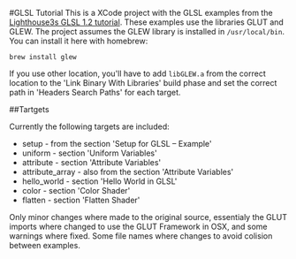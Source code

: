 #GLSL Tutorial
This is a XCode project with the GLSL examples from the [Lighthouse3s GLSL 1.2 tutorial](http://www.lighthouse3d.com/tutorials/glsl-tutorial/). These examples use the libraries GLUT and GLEW. The project assumes the GLEW library is installed in <code>/usr/local/bin</code>. You can install it here with homebrew:

```
brew install glew
```

If you use other location, you'll have to add <code>libGLEW.a</code> from the correct location to the 'Link Binary With Libraries' build phase and set the correct path in 'Headers Search Paths' for each target.

##Tartgets

Currently the following targets are included:

* setup - from the section 'Setup for GLSL – Example'
* uniform - section 'Uniform Variables'
* attribute - section 'Attribute Variables'
* attribute_array - also from the section 'Attribute Variables'
* hello_world -  section 'Hello World in GLSL'
* color - section 'Color Shader'
* flatten - section 'Flatten Shader'


Only minor changes where made to the original source, essentialy the GLUT imports where changed to use the GLUT Framework in OSX, and some warnings where fixed. Some file names where changes to avoid colision between examples.